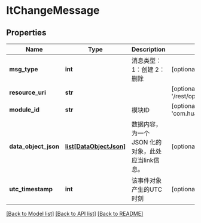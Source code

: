 # ItChangeMessage

## Properties
Name | Type | Description | Notes
------------ | ------------- | ------------- | -------------
**msg_type** | **int** | 消息类型： 1：创建 2：删除  | [optional] 
**resource_uri** | **str** |  | [optional] [default to '/rest/openapi/notification/it/link']
**module_id** | **str** | 模块ID | [optional] [default to 'com.huawei.it.link.notification']
**data_object_json** | [**list[DataObjectJson]**](DataObjectJson.md) | 数据内容，为一个JSON 化的对象，此处应当link信息。 | [optional] 
**utc_timestamp** | **int** | 该事件对象产生的UTC时刻 | [optional] 

[[Back to Model list]](../README.md#documentation-for-models) [[Back to API list]](../README.md#documentation-for-api-endpoints) [[Back to README]](../README.md)


